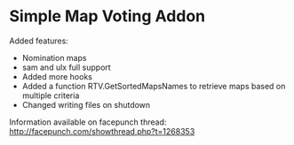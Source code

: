 Simple Map Voting Addon
=======================
Added features: 
* Nomination maps
* sam and ulx full support
* Added more hooks
* Added a function RTV.GetSortedMapsNames to retrieve maps based on multiple criteria
* Changed writing files on shutdown

Information available on facepunch thread: http://facepunch.com/showthread.php?t=1268353

